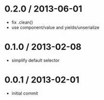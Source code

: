 
0.2.0 / 2013-06-01
==================

 * fix .clean()
 * use component/value and yields/unserialize

0.1.0 / 2013-02-08
==================

  * simplify default selector

0.0.1 / 2013-02-01
==================

  * initial commit
